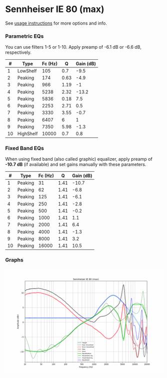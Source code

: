 # Sennheiser IE 80 (max)
See [usage instructions](https://github.com/jaakkopasanen/AutoEq#usage) for more options and info.

### Parametric EQs
You can use filters 1-5 or 1-10. Apply preamp of -6.1 dB or -6.6 dB, respectively.

|   # | Type      |   Fc (Hz) |    Q |   Gain (dB) |
|-----|-----------|-----------|------|-------------|
|   1 | LowShelf  |       105 | 0.7  |        -9.5 |
|   2 | Peaking   |       174 | 0.63 |        -4.9 |
|   3 | Peaking   |       966 | 1.19 |        -1   |
|   4 | Peaking   |      5238 | 2.32 |       -13.2 |
|   5 | Peaking   |      5836 | 0.18 |         7.5 |
|   6 | Peaking   |      2253 | 2.71 |         0.5 |
|   7 | Peaking   |      3330 | 3.55 |        -0.7 |
|   8 | Peaking   |      6407 | 6    |         1   |
|   9 | Peaking   |      7350 | 5.98 |        -1.3 |
|  10 | HighShelf |     10000 | 0.7  |         0.8 |

### Fixed Band EQs
When using fixed band (also called graphic) equalizer, apply preamp of **-10.7 dB** (if available) and set gains manually with these parameters.

|   # | Type    |   Fc (Hz) |    Q |   Gain (dB) |
|-----|---------|-----------|------|-------------|
|   1 | Peaking |        31 | 1.41 |       -10.7 |
|   2 | Peaking |        62 | 1.41 |        -6.8 |
|   3 | Peaking |       125 | 1.41 |        -6.1 |
|   4 | Peaking |       250 | 1.41 |        -2.8 |
|   5 | Peaking |       500 | 1.41 |        -0.2 |
|   6 | Peaking |      1000 | 1.41 |         1.1 |
|   7 | Peaking |      2000 | 1.41 |         6.4 |
|   8 | Peaking |      4000 | 1.41 |        -1.3 |
|   9 | Peaking |      8000 | 1.41 |         3.2 |
|  10 | Peaking |     16000 | 1.41 |        10.5 |

### Graphs
![](./Sennheiser%20IE%2080%20(max).png)
